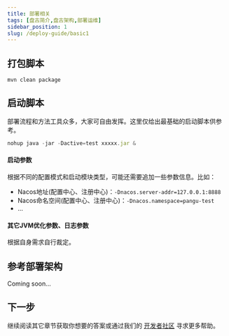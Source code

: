 ```yaml
---
title: 部署相关
tags: [盘古简介,盘古架构,部署运维]
sidebar_position: 1
slug: /deploy-guide/basic1
---
```

<head>
  <title>盘古开发框架 | 部署运维指南</title>
  <meta name="keywords" content="盘古开发框架 | 部署运维指南" />
  <meta name="description" content="盘古开发框架是一套轻量稳健的工业级分布式微服务开发治理框架（兼容单体分层架构）" />
</head>

## 打包脚本
```
mvn clean package
```

## 启动脚本
部署流程和方法工具众多，大家可自由发挥。这里仅给出最基础的启动脚本供参考。

```jsx
nohup java -jar -Dactive=test xxxxx.jar &
```

#### 启动参数
根据不同的配置模式和启动模块类型，可能还需要追加一些参数信息。比如：

- Nacos地址(配置中心、注册中心)：`-Dnacos.server-addr=127.0.0.1:8888`
- Nacos命名空间(配置中心、注册中心)：`-Dnacos.namespace=pangu-test`
- ...

#### 其它JVM优化参数、日志参数
根据自身需求自行裁定。

## 参考部署架构
Coming soon...

## 下一步
继续阅读其它章节获取你想要的答案或通过我们的 [开发者社区](/docs/community) 寻求更多帮助。
